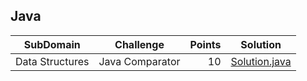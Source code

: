 ## Java
| SubDomain | Challenge | Points | Solution |
|-----------|-----------|-------:|----------|
|Data Structures|Java Comparator|10|[Solution.java](HackerRank-solutions/Java/Data%20Structures/Java%20Comparator/Solution.java)|
